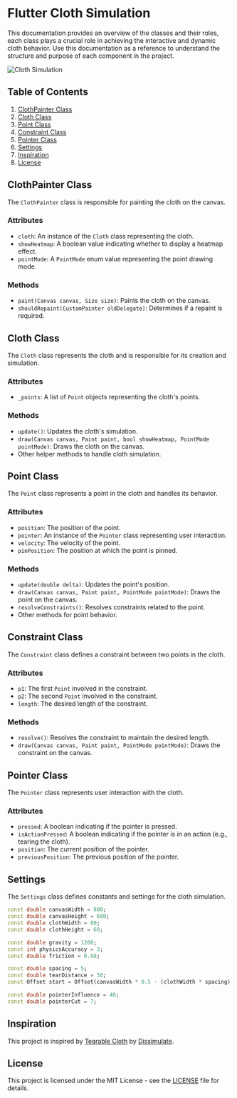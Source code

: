 # Flutter Cloth Simulation

This documentation provides an overview of the classes and their roles, each class plays a crucial role in achieving the interactive and dynamic cloth behavior. Use this documentation as a reference to understand the structure and purpose of each component in the project.

![Cloth Simulation](/flutter_tearable_cloth.gif)

## Table of Contents

1. [ClothPainter Class](#clothpainter-class)
2. [Cloth Class](#cloth-class)
3. [Point Class](#point-class)
4. [Constraint Class](#constraint-class)
5. [Pointer Class](#pointer-class)
6. [Settings](#settings)
7. [Inspiration](#inspiration)
8. [License](#license)

## ClothPainter Class

The `ClothPainter` class is responsible for painting the cloth on the canvas.

### Attributes

- `cloth`: An instance of the `Cloth` class representing the cloth.
- `showHeatmap`: A boolean value indicating whether to display a heatmap effect.
- `pointMode`: A `PointMode` enum value representing the point drawing mode.

### Methods

- `paint(Canvas canvas, Size size)`: Paints the cloth on the canvas.
- `shouldRepaint(CustomPainter oldDelegate)`: Determines if a repaint is required.

## Cloth Class

The `Cloth` class represents the cloth and is responsible for its creation and simulation.

### Attributes

- `_points`: A list of `Point` objects representing the cloth's points.

### Methods

- `update()`: Updates the cloth's simulation.
- `draw(Canvas canvas, Paint paint, bool showHeatmap, PointMode pointMode)`: Draws the cloth on the canvas.
- Other helper methods to handle cloth simulation.

## Point Class

The `Point` class represents a point in the cloth and handles its behavior.

### Attributes

- `position`: The position of the point.
- `pointer`: An instance of the `Pointer` class representing user interaction.
- `velocity`: The velocity of the point.
- `pinPosition`: The position at which the point is pinned.

### Methods

- `update(double delta)`: Updates the point's position.
- `draw(Canvas canvas, Paint paint, PointMode pointMode)`: Draws the point on the canvas.
- `resolveConstraints()`: Resolves constraints related to the point.
- Other methods for point behavior.

## Constraint Class

The `Constraint` class defines a constraint between two points in the cloth.

### Attributes

- `p1`: The first `Point` involved in the constraint.
- `p2`: The second `Point` involved in the constraint.
- `length`: The desired length of the constraint.

### Methods

- `resolve()`: Resolves the constraint to maintain the desired length.
- `draw(Canvas canvas, Paint paint, PointMode pointMode)`: Draws the constraint on the canvas.

## Pointer Class

The `Pointer` class represents user interaction with the cloth.

### Attributes

- `pressed`: A boolean indicating if the pointer is pressed.
- `isActionPressed`: A boolean indicating if the pointer is in an action (e.g., tearing the cloth).
- `position`: The current position of the pointer.
- `previousPosition`: The previous position of the pointer.

## Settings

The `Settings` class defines constants and settings for the cloth simulation.

```dart
const double canvasWidth = 800;
const double canvasHeight = 600;
const double clothWidth = 80;
const double clothHeight = 60;

const double gravity = 1200;
const int physicsAccuracy = 3;
const double friction = 0.98;

const double spacing = 5;
const double tearDistance = 50;
const Offset start = Offset(canvasWidth * 0.5 - (clothWidth * spacing) * 0.5, 20);

const double pointerInfluence = 40;
const double pointerCut = 7;
```

## Inspiration

This project is inspired by [Tearable Cloth](https://codepen.io/dissimulate/pen/eZxEBO) by [Dissimulate](https://codepen.io/dissimulate).

## License

This project is licensed under the MIT License - see the [LICENSE](/LICENSE) file for details.
